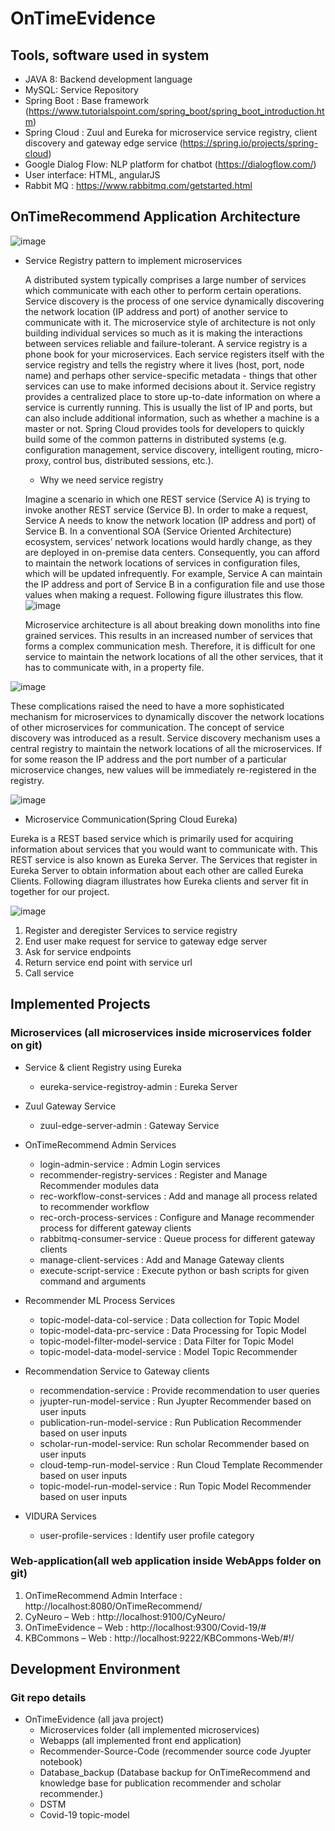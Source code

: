 # OnTimeEvidence

## Tools, software used in system
- JAVA 8: Backend development language
- MySQL: Service Repository
- Spring Boot : Base framework (https://www.tutorialspoint.com/spring_boot/spring_boot_introduction.htm)
- Spring Cloud : Zuul and Eureka for microservice service registry, client discovery and gateway edge service (https://spring.io/projects/spring-cloud)
- Google Dialog Flow: NLP platform for chatbot (https://dialogflow.com/)
- User interface: HTML, angularJS
- Rabbit MQ : https://www.rabbitmq.com/getstarted.html

## OnTimeRecommend Application Architecture
![image](https://user-images.githubusercontent.com/58735511/147992045-55a3e93b-c3da-4789-bb74-436580421397.png)
* Service Registry pattern to implement microservices

  A distributed system typically comprises a large number of services which communicate with each other to perform certain operations. Service discovery is the process of one service dynamically discovering the network location (IP address and port) of another service to communicate with it.
  The microservice style of architecture is not only building individual services so much as it is making the interactions between services reliable and failure-tolerant. 
  A service registry is a phone book for your microservices. Each service registers itself with the service registry and tells the registry where it lives (host, port, node name) and perhaps other service-specific metadata - things that other services can use to make informed decisions about it. Service registry provides a centralized place to store up-to-date information on where a service is currently running. This is usually the list of IP and ports, but can also include additional information, such as whether a machine is a master or not.
  Spring Cloud provides tools for developers to quickly build some of the common patterns in distributed systems (e.g. configuration management, service discovery, intelligent routing, micro-proxy, control bus, distributed sessions, etc.). 

  * Why we need service registry 
  
  Imagine a scenario in which one REST service (Service A) is trying to invoke another REST service (Service B). In order to make a request, Service A needs to know the network location (IP address and port) of Service B. In a conventional SOA (Service Oriented Architecture) ecosystem, services’ network locations would hardly change, as they are deployed in on-premise data centers. Consequently, you can afford to maintain the network locations of services in configuration files, which will be updated infrequently. For example, Service A can maintain the IP address and port of Service B in a configuration file and use those values when making a request. Following figure illustrates this flow.
![image](https://user-images.githubusercontent.com/58735511/147992239-27b744b7-f28c-4338-9d05-21d96cb4058b.png)

  Microservice architecture is all about breaking down monoliths into fine grained services. This results in an increased number of services that forms a complex communication mesh. Therefore, it is difficult for one service to maintain the network locations of all the other services, that it has to communicate with, in a property file.

![image](https://user-images.githubusercontent.com/58735511/147992293-e6c220f9-f0f7-4fab-a919-aed4cc7514b8.png)

  These complications raised the need to have a more sophisticated mechanism for microservices to dynamically discover the network locations of other microservices for communication. The concept of service discovery was introduced as a result. Service discovery mechanism uses a central registry to maintain the network locations of all the microservices. If for some reason the IP address and the port number of a particular microservice changes, new values will be immediately re-registered in the registry.
  
![image](https://user-images.githubusercontent.com/58735511/147992354-9e176700-3023-45cd-8f49-3b23499c53a6.png)

*	Microservice Communication(Spring Cloud Eureka)

  Eureka is a REST based service which is primarily used for acquiring information about services that you would want to communicate with. This REST service is also known as Eureka Server. The Services that register in Eureka Server to obtain information about each other are called Eureka Clients. Following diagram illustrates how Eureka clients and server fit in together for our project.

![image](https://user-images.githubusercontent.com/58735511/147992433-1ec227f6-f615-4f57-b595-aca7097d1677.png)

1.	Register and deregister Services to service registry 
2.	End user make request for service to gateway edge server 
3.	Ask for service endpoints
4.	Return service end point with service url
5.	Call service

## Implemented  Projects
### Microservices (all microservices inside microservices folder on git)
* Service & client Registry using Eureka

  * eureka-service-registroy-admin : Eureka Server

* Zuul Gateway Service

  * zuul-edge-server-admin : Gateway Service

* OnTimeRecommend Admin Services

  * login-admin-service : Admin Login services
  * recommender-registry-services : Register and Manage Recommender modules data
  * rec-workflow-const-services :  Add and manage all process related to recommender workflow
  * rec-orch-process-services :  Configure and Manage recommender process for different gateway clients
  * rabbitmq-consumer-service : Queue process for different gateway clients
  * manage-client-services :  Add and Manage Gateway clients
  * execute-script-service : Execute python or bash scripts for given command and arguments

* Recommender ML Process Services

  *	topic-model-data-col-service  : Data collection for Topic Model
  *	topic-model-data-prc-service : Data Processing for Topic Model
  *	topic-model-filter-model-service : Data Filter for Topic Model
  *	topic-model-data-model-service : Model Topic Recommender

* Recommendation Service to Gateway clients

  *	recommendation-service : Provide recommendation to user queries
  *	jyupter-run-model-service : Run Jyupter Recommender based on user inputs
  *	publication-run-model-service : Run Publication  Recommender based on user inputs
  *	scholar-run-model-service: Run scholar Recommender based on user inputs
  *	cloud-temp-run-model-service : Run Cloud Template Recommender based on user inputs
  *	topic-model-run-model-service : Run Topic Model Recommender based on user inputs

* VIDURA Services

  *	user-profile-services : Identify user profile category

### Web-application(all web application inside WebApps folder on git)

1.	OnTimeRecommend Admin Interface : http://localhost:8080/OnTimeRecommend/
2.	CyNeuro – Web : http://localhost:9100/CyNeuro/
3.	OnTimeEvidence – Web : http://localhost:9300/Covid-19/#
4.	KBCommons – Web : http://localhost:9222/KBCommons-Web/#!/

## Development Environment

### Git repo details
* OnTimeEvidence (all java project) 
  * Microservices folder (all implemented microservices) 
  * Webapps (all implemented front end application)
  * Recommender-Source-Code (recommender source code Jyupter notebook)
  * Database_backup (Database backup for OnTimeRecommend and knowledge base for publication recommender and scholar recommender.)
  * DSTM
  * Covid-19 topic-model






